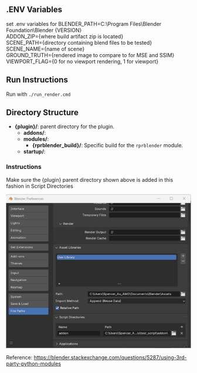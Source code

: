 ## .ENV Variables
set .env variables for 
    BLENDER_PATH=C:\Program Files\Blender Foundation\Blender {VERSION}  
    ADDON_ZIP={where build artifact zip is located}  
    SCENE_PATH={directory containing blend files to be tested}  
    SCENE_NAME={name of scene}  
    GROUND_TRUTH={rendered image to compare to for MSE and SSIM}  
    VIEWPORT_FLAG={0 for no viewport rendering, 1 for viewport}  


## Run Instructions
Run with `./run_render.cmd`


## Directory Structure

- **{plugin}/**: parent directory for the plugin.
  - **addons/**: 
  - **modules/**:
    - **{rprblender_build}/**: Specific build for the `rprblender` module.
  - **startup/**: 


### Instructions 
Make sure the {plugin} parent directory shown above is added in this fashion in Script Directories

![{Plugin} Parent Dir is named "addon"](assets\python_module_preferences.png)

Reference: https://blender.stackexchange.com/questions/5287/using-3rd-party-python-modules


